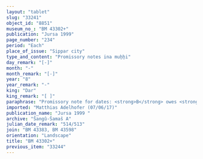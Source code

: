 ```yaml
---
layout: "tablet"
slug: "33241"
object_id: "8851"
museum_no_: "BM 43302+"
publication: "Jursa 1999"
page_number: "234"
period: "Each"
place_of_issue: "Sippar city"
type_and_content: "Promissory notes ina muẖẖi"
day_remark: "[-]"
month: "-"
month_remark: "[-]"
year: "8"
year_remark: "-"
king: "Dar"
king_remark: "[ ]"
paraphrase: "Promissory note for dates: <strong>B</strong> owes <strong>A</strong> 50 kor of dates. He is to pay in Arahsamna (VIII) in Sippar. <strong>C</strong> vouches for the payment. Previous claims made by or charged against <strong>A</strong> are mentioned in the final, fragmentary lines. Names of 3 witnesse and the scribe: Nab&ucirc;-&scaron;umu-uṣur/Nergal-ina-tē&scaron;&icirc;-eṭir//&Scaron;ang&ucirc;-&Scaron;ama&scaron;.<br /> &nbsp;<br /> <strong>A</strong> = Rēmūt-.../Ahu-lā-...; <strong>B</strong>&nbsp;= Bēl-rēmanni/Mu&scaron;eb&scaron;i-Marduk//&Scaron;ang&ucirc;-&Scaron;ama&scaron;; <strong>C</strong> = &Scaron;ama&scaron;-...<br /> &nbsp;"
imported: "Matthias Adelhofer (07/06/17)"
publication_name: "Jursa 1999 "
archive: "Šangû-Šamaš A"
julian_date_remark: "514/513"
join: "BM 43383, BM 43598"
orientation: "Landscape"
title: "BM 43302+"
previous_item: "33244"
---
```


